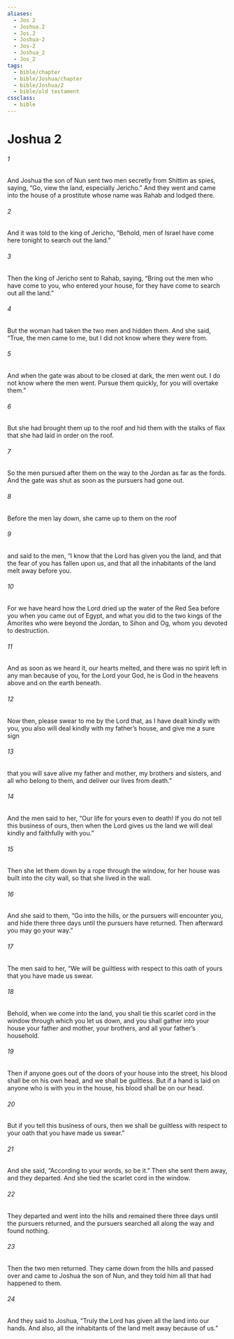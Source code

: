 ```yaml
---
aliases:
  - Jos 2
  - Joshua.2
  - Jos.2
  - Joshua-2
  - Jos-2
  - Joshua_2
  - Jos_2
tags:
  - bible/chapter
  - bible/Joshua/chapter
  - bible/Joshua/2
  - bible/old testament
cssclass:
  - bible
---
```


# Joshua 2

###### 1
And Joshua the son of Nun sent two men secretly from Shittim as spies, saying, “Go, view the land, especially Jericho.” And they went and came into the house of a prostitute whose name was Rahab and lodged there.
###### 2
And it was told to the king of Jericho, “Behold, men of Israel have come here tonight to search out the land.”
###### 3
Then the king of Jericho sent to Rahab, saying, “Bring out the men who have come to you, who entered your house, for they have come to search out all the land.”
###### 4
But the woman had taken the two men and hidden them. And she said, “True, the men came to me, but I did not know where they were from.
###### 5
And when the gate was about to be closed at dark, the men went out. I do not know where the men went. Pursue them quickly, for you will overtake them.”
###### 6
But she had brought them up to the roof and hid them with the stalks of flax that she had laid in order on the roof.
###### 7
So the men pursued after them on the way to the Jordan as far as the fords. And the gate was shut as soon as the pursuers had gone out.
###### 8
Before the men lay down, she came up to them on the roof
###### 9
and said to the men, “I know that the Lord has given you the land, and that the fear of you has fallen upon us, and that all the inhabitants of the land melt away before you.
###### 10
For we have heard how the Lord  dried up the water of the Red Sea before you when you came out of Egypt, and what you did to the two kings of the Amorites who were beyond the Jordan, to Sihon and Og, whom you devoted to destruction.
###### 11
And as soon as we heard it, our hearts melted, and there was no spirit left in any man because of you, for the Lord your God, he is God in the heavens above and on the earth beneath.
###### 12
Now then, please swear to me by the Lord that, as I have dealt kindly with you, you also will deal kindly with my father’s house, and give me a sure sign
###### 13
that you will save alive my father and mother, my brothers and sisters, and all who belong to them, and deliver our lives from death.”
###### 14
And the men said to her, “Our life for yours even to death! If you do not tell this business of ours, then when the Lord gives us the land we will deal kindly and faithfully with you.”
###### 15
Then she let them down by a rope through the window, for her house was built into the city wall, so that she lived in the wall.
###### 16
And she said to them, “Go into the hills, or the pursuers will encounter you, and hide there three days until the pursuers have returned. Then afterward you may go your way.”
###### 17
The men said to her, “We will be guiltless with respect to this oath of yours that you have made us swear.
###### 18
Behold, when we come into the land, you shall tie this scarlet cord in the window through which you let us down, and you shall gather into your house your father and mother, your brothers, and all your father’s household.
###### 19
Then if anyone goes out of the doors of your house into the street, his blood shall be on his own head, and we shall be guiltless. But if a hand is laid on anyone who is with you in the house, his blood shall be on our head.
###### 20
But if you tell this business of ours, then we shall be guiltless with respect to your oath that you have made us swear.”
###### 21
And she said, “According to your words, so be it.” Then she sent them away, and they departed. And she tied the scarlet cord in the window.
###### 22
They departed and went into the hills and remained there three days until the pursuers returned, and the pursuers searched all along the way and found nothing.
###### 23
Then the two men returned. They came down from the hills and passed over and came to Joshua the son of Nun, and they told him all that had happened to them.
###### 24
And they said to Joshua, “Truly the Lord has given all the land into our hands. And also, all the inhabitants of the land melt away because of us.”


